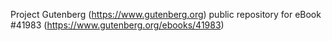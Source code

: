 Project Gutenberg (https://www.gutenberg.org) public repository for eBook #41983 (https://www.gutenberg.org/ebooks/41983)
